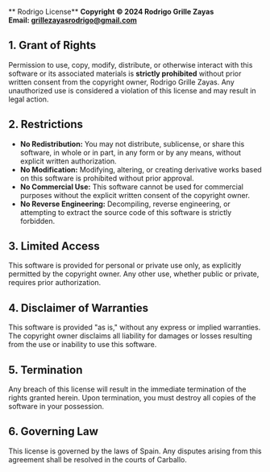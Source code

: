 ** Rodrigo License** 
**Copyright © 2024 Rodrigo Grille Zayas**  
**Email: grillezayasrodrigo@gmail.com**

## 1. Grant of Rights
Permission to use, copy, modify, distribute, or otherwise interact with this software or its associated materials is **strictly prohibited** without prior written consent from the copyright owner, Rodrigo Grille Zayas. Any unauthorized use is considered a violation of this license and may result in legal action.

## 2. Restrictions
- **No Redistribution:** You may not distribute, sublicense, or share this software, in whole or in part, in any form or by any means, without explicit written authorization.
- **No Modification:** Modifying, altering, or creating derivative works based on this software is prohibited without prior approval.
- **No Commercial Use:** This software cannot be used for commercial purposes without the explicit written consent of the copyright owner.
- **No Reverse Engineering:** Decompiling, reverse engineering, or attempting to extract the source code of this software is strictly forbidden.

## 3. Limited Access
This software is provided for personal or private use only, as explicitly permitted by the copyright owner. Any other use, whether public or private, requires prior authorization.

## 4. Disclaimer of Warranties
This software is provided "as is," without any express or implied warranties. The copyright owner disclaims all liability for damages or losses resulting from the use or inability to use this software.

## 5. Termination
Any breach of this license will result in the immediate termination of the rights granted herein. Upon termination, you must destroy all copies of the software in your possession.

## 6. Governing Law
This license is governed by the laws of Spain. Any disputes arising from this agreement shall be resolved in the courts of Carballo.
